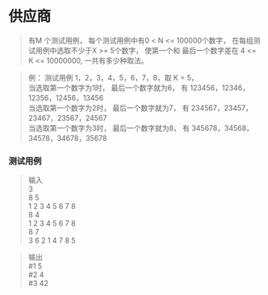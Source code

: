 # 供应商

> 有M 个测试用例， 每个测试用例中有0 < N <= 100000个数字， 在每组测试用例中选取不少于X >= 5个数字， 使第一个和 最后一个数字差在 4 <= K <= 10000000,  一共有多少种取法。

> 例： 测试用例 1，2，3，4，5，6，7，8，取 K = 5，  
当选取第一个数字为1时， 最后一个数字就为6， 有 123456，12346，12356，12456，13456  
当选取第一个数字为2时， 最后一个数字就为7， 有 234567，23457，23467，23567，24567  
当选取第一个数字为3时， 最后一个数字就为8， 有 345678，34568，34578，34678，35678  

### 测试用例
> 输入  
> 3   
> 8 5    
> 1 2 3 4 5 6 7 8  
> 8 4  
> 1 2 3 4 5 6 7 8  
> 8 7  
> 3 6 2 1 4 7 8 5  

> 输出  
> #1 5  
> #2 4  
> #3 42  



